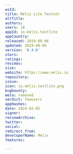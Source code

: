 ```yaml
---
wsId: 
title: Melis Lite Testnet
altTitle: 
authors: 
users: 10
appId: io.melis.testlite
appCountry: 
released: 2019-08-06
updated: 2019-08-06
version: '0.4.0'
stars: 
ratings: 
reviews: 
size: 
website: https://www.melis.io
repository: 
issue: 
icon: io.melis.testlite.png
bugbounty: 
meta: removed
verdict: fewusers
appHashes: 
date: 2024-02-05
signer: 
reviewArchive: 
twitter: 
social: 
redirect_from: 
developerName: Melis
features: 

---
```


